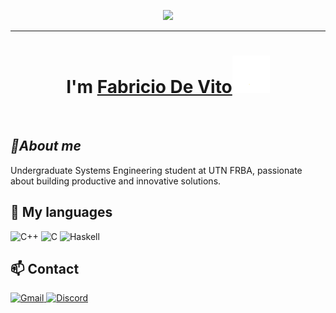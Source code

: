 <p align="center">
  <img src="https://miro.medium.com/max/2048/1*OohqW5DGh9CQS4hLY5FXzA.png" height="230"/>
</p>
<hr>
<h1 align="center">I'm <a href="https://github.com/fffffabricio">Fabricio De Vito<a><img src="https://github.com/Kathryn-Jie/Kathryn-Jie/blob/main/wave.gif" width="60px"/></h1>
<Br>
  


## ***🌴About me***

Undergraduate Systems Engineering student at UTN FRBA, passionate about building productive and innovative solutions. 
<h2>👀 My languages </h2>

![C++](https://img.shields.io/badge/c++-%2300599C.svg?style=for-the-badge&logo=c%2B%2B&logoColor=white)
![C](https://img.shields.io/badge/c-%2300599C.svg?style=for-the-badge&logo=c&logoColor=white)
![Haskell](https://img.shields.io/badge/Haskell-5e5086?style=for-the-badge&logo=haskell&logoColor=white)
## 📫 Contact

<a href="mailto:fdevitocaceres@frba.utn.edu.ar">
  <img src="https://img.shields.io/badge/Gmail-D14836?style=for-the-badge&logo=gmail&logoColor=white" alt="Gmail">
</a>

<a href="https://discord.com/users/tu_id_de_usuario"> 
  <img src="https://img.shields.io/badge/Discord-5865F2?style=for-the-badge&logo=discord&logoColor=white" alt="Discord">
</a>
